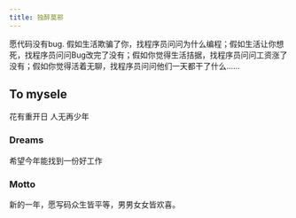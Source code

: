```yaml
---
title: 独醉莫邪
---
```


愿代码没有bug.
假如生活欺骗了你，找程序员问问为什么编程；假如生活让你想死，找程序员问问Bug改完了没有；假如你觉得生活拮据，找程序员问问工资涨了没有；假如你觉得活着无聊，找程序员问问他们一天都干了什么……

## To mysele
花有重开日 人无再少年
### Dreams
希望今年能找到一份好工作 
### Motto
新的一年，愿写码众生皆平等，男男女女皆欢喜。

